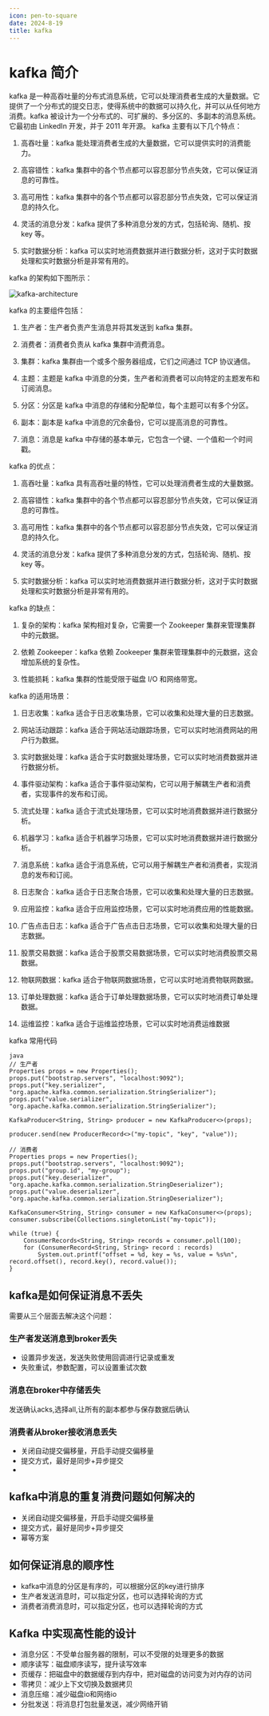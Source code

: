 ```yaml
---
icon: pen-to-square
date: 2024-8-19
title: kafka
---
```


# kafka 简介
kafka 是一种高吞吐量的分布式消息系统，它可以处理消费者生成的大量数据。它提供了一个分布式的提交日志，使得系统中的数据可以持久化，并可以从任何地方消费。kafka 被设计为一个分布式的、可扩展的、多分区的、多副本的消息系统。它最初由 LinkedIn 开发，并于 2011 年开源。
kafka 主要有以下几个特点：

1. 高吞吐量：kafka 能处理消费者生成的大量数据，它可以提供实时的消费能力。

2. 高容错性：kafka 集群中的各个节点都可以容忍部分节点失效，它可以保证消息的可靠性。

3. 高可用性：kafka 集群中的各个节点都可以容忍部分节点失效，它可以保证消息的持久化。

4. 灵活的消息分发：kafka 提供了多种消息分发的方式，包括轮询、随机、按 key 等。

5. 实时数据分析：kafka 可以实时地消费数据并进行数据分析，这对于实时数据处理和实时数据分析是非常有用的。

kafka 的架构如下图所示：

![kafka-architecture](https://kafka.apache.org/21/images/kafka_architecture.png)

kafka 的主要组件包括：

1. 生产者：生产者负责产生消息并将其发送到 kafka 集群。

2. 消费者：消费者负责从 kafka 集群中消费消息。

3. 集群：kafka 集群由一个或多个服务器组成，它们之间通过 TCP 协议通信。

4. 主题：主题是 kafka 中消息的分类，生产者和消费者可以向特定的主题发布和订阅消息。

5. 分区：分区是 kafka 中消息的存储和分配单位，每个主题可以有多个分区。

6. 副本：副本是 kafka 中消息的冗余备份，它可以提高消息的可靠性。

7. 消息：消息是 kafka 中存储的基本单元，它包含一个键、一个值和一个时间戳。

kafka 的优点：

1. 高吞吐量：kafka 具有高吞吐量的特性，它可以处理消费者生成的大量数据。

2. 高容错性：kafka 集群中的各个节点都可以容忍部分节点失效，它可以保证消息的可靠性。

3. 高可用性：kafka 集群中的各个节点都可以容忍部分节点失效，它可以保证消息的持久化。

4. 灵活的消息分发：kafka 提供了多种消息分发的方式，包括轮询、随机、按 key 等。

5. 实时数据分析：kafka 可以实时地消费数据并进行数据分析，这对于实时数据处理和实时数据分析是非常有用的。

kafka 的缺点：

1. 复杂的架构：kafka 架构相对复杂，它需要一个 Zookeeper 集群来管理集群中的元数据。

2. 依赖 Zookeeper：kafka 依赖 Zookeeper 集群来管理集群中的元数据，这会增加系统的复杂性。

3. 性能损耗：kafka 集群的性能受限于磁盘 I/O 和网络带宽。

kafka 的适用场景：

1. 日志收集：kafka 适合于日志收集场景，它可以收集和处理大量的日志数据。

2. 网站活动跟踪：kafka 适合于网站活动跟踪场景，它可以实时地消费网站的用户行为数据。

3. 实时数据处理：kafka 适合于实时数据处理场景，它可以实时地消费数据并进行数据分析。

4. 事件驱动架构：kafka 适合于事件驱动架构，它可以用于解耦生产者和消费者，实现事件的发布和订阅。

5. 流式处理：kafka 适合于流式处理场景，它可以实时地消费数据并进行数据分析。
6. 机器学习：kafka 适合于机器学习场景，它可以实时地消费数据并进行数据分析。
7. 消息系统：kafka 适合于消息系统，它可以用于解耦生产者和消费者，实现消息的发布和订阅。
8. 日志聚合：kafka 适合于日志聚合场景，它可以收集和处理大量的日志数据。
9. 应用监控：kafka 适合于应用监控场景，它可以实时地消费应用的性能数据。
10. 广告点击日志：kafka 适合于广告点击日志场景，它可以收集和处理大量的日志数据。
11. 股票交易数据：kafka 适合于股票交易数据场景，它可以实时地消费股票交易数据。
12. 物联网数据：kafka 适合于物联网数据场景，它可以实时地消费物联网数据。
13. 订单处理数据：kafka 适合于订单处理数据场景，它可以实时地消费订单处理数据。
14. 运维监控：kafka 适合于运维监控场景，它可以实时地消费运维数据

kafka 常用代码
```
java
// 生产者
Properties props = new Properties();
props.put("bootstrap.servers", "localhost:9092");
props.put("key.serializer", "org.apache.kafka.common.serialization.StringSerializer");
props.put("value.serializer", "org.apache.kafka.common.serialization.StringSerializer");

KafkaProducer<String, String> producer = new KafkaProducer<>(props);

producer.send(new ProducerRecord<>("my-topic", "key", "value"));

// 消费者
Properties props = new Properties();
props.put("bootstrap.servers", "localhost:9092");
props.put("group.id", "my-group");
props.put("key.deserializer", "org.apache.kafka.common.serialization.StringDeserializer");
props.put("value.deserializer", "org.apache.kafka.common.serialization.StringDeserializer");

KafkaConsumer<String, String> consumer = new KafkaConsumer<>(props);
consumer.subscribe(Collections.singletonList("my-topic"));

while (true) {
    ConsumerRecords<String, String> records = consumer.poll(100);
    for (ConsumerRecord<String, String> record : records)
        System.out.printf("offset = %d, key = %s, value = %s%n", record.offset(), record.key(), record.value());
}
```

## kafka是如何保证消息不丢失
需要从三个层面去解决这个问题：
### 生产者发送消息到broker丢失
- 设置异步发送，发送失败使用回调进行记录或重发
- 失败重试，参数配置，可以设置重试次数
### 消息在broker中存储丢失
发送确认acks,选择all,让所有的副本都参与保存数据后确认
### 消费者从broker接收消息丢失
- 关闭自动提交偏移量，开启手动提交偏移量
- 提交方式，最好是同步+异步提交
- 
## kafka中消息的重复消费问题如何解决的
- 关闭自动提交偏移量，开启手动提交偏移量
- 提交方式，最好是同步+异步提交
- 幂等方案

## 如何保证消息的顺序性
- kafka中消息的分区是有序的，可以根据分区的key进行排序
- 生产者发送消息时，可以指定分区，也可以选择轮询的方式
- 消费者消费消息时，可以指定分区，也可以选择轮询的方式
## Kafka 中实现高性能的设计
- 消息分区：不受单台服务器的限制，可以不受限的处理更多的数据
- 顺序读写：磁盘顺序读写，提升读写效率
- 页缓存：把磁盘中的数据缓存到内存中，把对磁盘的访问变为对内存的访问
- 零拷贝：减少上下文切换及数据拷贝
- 消息压缩：减少磁盘io和网络io
- 分批发送：将消息打包批量发送，减少网络开销